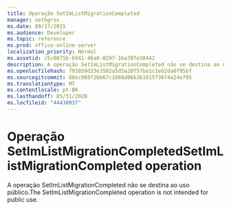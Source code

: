 ```yaml
---
title: Operação SetImListMigrationCompleted
manager: sethgros
ms.date: 09/17/2015
ms.audience: Developer
ms.topic: reference
ms.prod: office-online-server
localization_priority: Normal
ms.assetid: c5c0875b-b941-46a8-8297-1ba397e38442
description: A operação SetImListMigrationCompleted não se destina ao uso público.
ms.openlocfilehash: 793859d33e3582a5d5a20f57ba1c1e62da0f95bf
ms.sourcegitcommit: 88ec988f2bb67c1866d06b361615f3674a24e795
ms.translationtype: MT
ms.contentlocale: pt-BR
ms.lasthandoff: 05/31/2020
ms.locfileid: "44438037"
---
```

# <a name="setimlistmigrationcompleted-operation"></a><span data-ttu-id="b9cf9-103">Operação SetImListMigrationCompleted</span><span class="sxs-lookup"><span data-stu-id="b9cf9-103">SetImListMigrationCompleted operation</span></span>

<span data-ttu-id="b9cf9-104">A operação SetImListMigrationCompleted não se destina ao uso público.</span><span class="sxs-lookup"><span data-stu-id="b9cf9-104">The SetImListMigrationCompleted operation is not intended for public use.</span></span>
  

